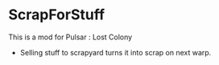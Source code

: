 # ScrapForStuff

This is a mod for Pulsar : Lost Colony

- Selling stuff to scrapyard turns it into scrap on next warp.
